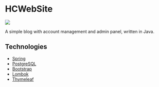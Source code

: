 # HCWebSite
![](https://img.shields.io/github/repo-size/HeadcrabJ/HCWebSite?color=red&style=plastic)

A simple blog with account management and admin panel, written in Java.

## Technologies
- [Spring](https://spring.io/)
- [PostgreSQL](https://www.postgresql.org/)
- [Bootstrap](https://getbootstrap.com/)
- [Lombok](https://projectlombok.org/)
- [Thymeleaf](https://www.thymeleaf.org/)
